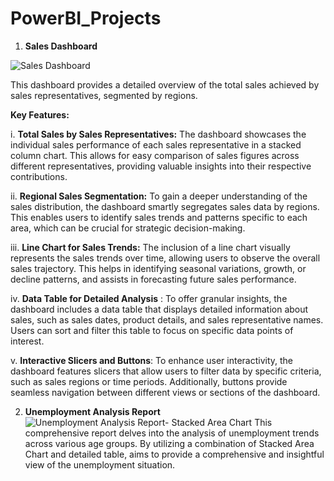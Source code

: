 # PowerBI_Projects
1. **Sales Dashboard**

![Sales Dashboard](https://github.com/CJ00777/PowerBI_Projects/assets/130445916/7810525d-18ea-49b5-b799-4049b90914c4)

This dashboard provides a detailed overview of the total sales achieved by sales representatives, segmented by regions.

**Key Features:**

i. **Total Sales by Sales Representatives:** The dashboard showcases the individual sales performance of each sales representative in a stacked column chart. This allows for easy comparison of sales figures across different representatives, providing valuable insights into their respective contributions.

ii. **Regional Sales Segmentation:** To gain a deeper understanding of the sales distribution, the dashboard smartly segregates sales data by regions. This enables users to identify sales trends and patterns specific to each area, which can be crucial for strategic decision-making.

iii. **Line Chart for Sales Trends:** The inclusion of a line chart visually represents the sales trends over time, allowing users to observe the overall sales trajectory. This helps in identifying seasonal variations, growth, or decline patterns, and assists in forecasting future sales performance.

iv. **Data Table for Detailed Analysis** : To offer granular insights, the dashboard includes a data table that displays detailed information about sales, such as sales dates, product details, and sales representative names. Users can sort and filter this table to focus on specific data points of interest.

v. **Interactive Slicers and Buttons**: To enhance user interactivity, the dashboard features slicers that allow users to filter data by specific criteria, such as sales regions or time periods. Additionally, buttons provide seamless navigation between different views or sections of the dashboard.

2. **Unemployment Analysis Report**
![Unemployment Analysis Report- Stacked Area Chart](https://github.com/CJ00777/PowerBI_Projects/assets/130445916/f15551dc-4f33-422b-9062-c3c82ef4e9a6)
This comprehensive report delves into the analysis of unemployment trends across various age groups. By utilizing a combination of Stacked Area Chart and detailed table, aims to provide a comprehensive and insightful view of the unemployment situation.









   
